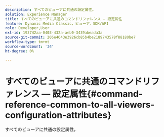 ```yaml
---
description: すべてのビューアに共通の設定属性。
solution: Experience Manager
title: すべてのビューアに共通のコマンドリファレンス — 設定属性
feature: Dynamic Media Classic，ビューア，SDK/API
role: Developer,User
exl-id: 193742aa-0403-432a-aeb0-3439abeada3a
source-git-commit: 206e4643e3926cb85b4be2189743578f88180be7
workflow-type: tm+mt
source-wordcount: '34'
ht-degree: 0%

---
```


# すべてのビューアに共通のコマンドリファレンス — 設定属性{#command-reference-common-to-all-viewers-configuration-attributes}

すべてのビューアに共通の設定属性。

